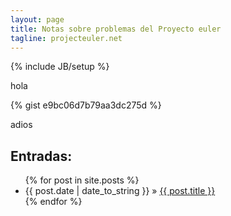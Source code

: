 ```yaml
---
layout: page
title: Notas sobre problemas del Proyecto euler
tagline: projecteuler.net
---
```

{% include JB/setup %}

hola

{% gist e9bc06d7b79aa3dc275d %}

adios
## Entradas:
<ul class="posts">
  {% for post in site.posts %}
    <li><span>{{ post.date | date_to_string }}</span> &raquo; <a href="{{ BASE_PATH }}{{ post.url }}">{{ post.title }}</a></li>
  {% endfor %}
</ul>

